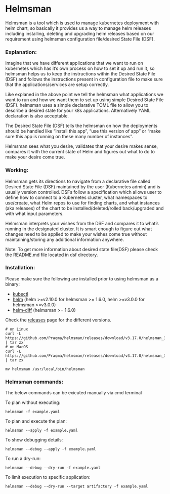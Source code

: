 # Helmsman

Helmsman is a tool which is used to manage kubernetes deployment with helm chart, so basically it provides us a way to manage helm releases including installing, deleting and upgrading helm releases based on our requirement using helmsman configuration file/desired State File (DSF).

### Explanation:
Imagine that we have different applications that we want to run on kubernetes which has it’s own process on how to set it up and run it, so helmsman helps us to keep the instructions within the Desired State File (DSF) and follows the instructions present in configuration file to make sure that the applications/services are setup correctly.

Like explaned in the above point we tell the helmsman what applications we want to run and how we want them to set up using simple Desired State File (DSF). helmsman uses a simple declarative TOML file to allow you to describe a desired state for your k8s applications. Alternatively YAML declaration is also acceptable.

The Desired State File (DSF) tells the helmsman on how the deployments should be handled like “install this app”, “use this version of app” or “make sure this app is running on these many number of instances”.

Helmsman sees what you desire, validates that your desire makes sense, compares it with the current state of Helm and figures out what to do to make your desire come true.


### Working:
Helmsman gets its directions to navigate from a declarative file called Desired State File (DSF) maintained by the user (Kubernetes admin) and is usually version controlled. DSFs follow a specification which allows user to define how to connect to a Kubernetes cluster, what namespaces to use/create, what Helm repos to use for finding charts, and what instances (aka releases) of the chart to be installed/deleted/rolled back/upgraded and with what input parameters.

Helmsman interprets your wishes from the DSF and compares it to what’s running in the designated cluster. It is smart enough to figure out what changes need to be applied to make your wishes come true without maintaining/storing any additional information anywhere.

Note: To get more information about desired state file(DSF) please check the README.md file located in dsf directory.

### Installation:

Please make sure the following are installed prior to using helmsman as a binary:

* [kubectl](https://github.com/kubernetes/kubectl)
* [helm](https://github.com/helm/helm) (helm >=v2.10.0 for helmsman >= 1.6.0, helm >=v3.0.0 for helmsman >=v3.0.0)
* [helm-diff](https://github.com/databus23/helm-diff) (helmsman >= 1.6.0)

Check the [releases](https://github.com/Praqma/Helmsman/releases) page for the different versions.
```
# on Linux
curl -L https://github.com/Praqma/helmsman/releases/download/v3.17.0/helmsman_3.17.0_linux_amd64.tar.gz | tar zx
# on MacOS
curl -L https://github.com/Praqma/helmsman/releases/download/v3.17.0/helmsman_3.17.0_darwin_amd64.tar.gz | tar zx

mv helmsman /usr/local/bin/helmsman
```

### Helmsman commands:

The below commands can be exicuted manually via cmd terminal

To plan without executing:

```helmsman -f example.yaml```

To plan and execute the plan:

```helmsman --apply -f example.yaml```

To show debugging details:

```helmsman --debug --apply -f example.yaml```

To run a dry-run:

```helmsman --debug --dry-run -f example.yaml```

To limit execution to specific application:

```helmsman --debug --dry-run --target artifactory -f example.yaml```
